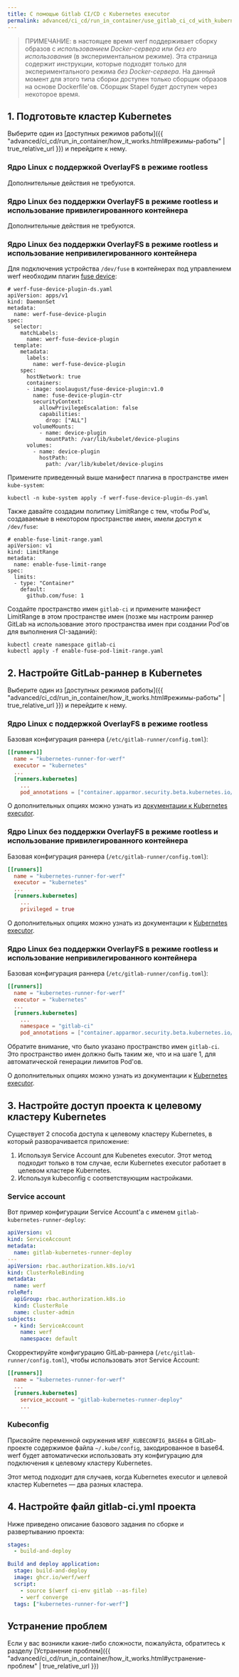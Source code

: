 ```yaml
---
title: С помощью Gitlab CI/CD с Kubernetes executor
permalink: advanced/ci_cd/run_in_container/use_gitlab_ci_cd_with_kubernetes_executor.html
---
```


> ПРИМЕЧАНИЕ: в настоящее время werf поддерживает сборку образов с _использованием Docker-сервера_ или _без его использования_ (в экспериментальном режиме). Эта страница содержит инструкции, которые подходят только для экспериментального режима _без Docker-сервера_. На данный момент для этого типа сборки доступен только сборщик образов на основе Dockerfile'ов. Сборщик Stapel будет доступен через некоторое время.

## 1. Подготовьте кластер Kubernetes

Выберите один из [доступных режимов работы]({{ "advanced/ci_cd/run_in_container/how_it_works.html#режимы-работы" | true_relative_url }}) и перейдите к нему.

### Ядро Linux с поддержкой OverlayFS в режиме rootless

Дополнительные действия не требуются.

### Ядро Linux без поддержки OverlayFS в режиме rootless и использование привилегированного контейнера

Дополнительные действия не требуются.

### Ядро Linux без поддержки OverlayFS в режиме rootless и использование непривилегированного контейнера

Для подключения устройства `/dev/fuse` в контейнерах под управлением werf необходим плагин [fuse device](https://github.com/kuberenetes-learning-group/fuse-device-plugin):

```
# werf-fuse-device-plugin-ds.yaml
apiVersion: apps/v1
kind: DaemonSet
metadata:
  name: werf-fuse-device-plugin
spec:
  selector:
    matchLabels:
      name: werf-fuse-device-plugin
  template:
    metadata:
      labels:
        name: werf-fuse-device-plugin
    spec:
      hostNetwork: true
      containers:
      - image: soolaugust/fuse-device-plugin:v1.0
        name: fuse-device-plugin-ctr
        securityContext:
          allowPrivilegeEscalation: false
          capabilities:
            drop: ["ALL"]
        volumeMounts:
          - name: device-plugin
            mountPath: /var/lib/kubelet/device-plugins
      volumes:
        - name: device-plugin
          hostPath:
            path: /var/lib/kubelet/device-plugins
```

Примените приведенный выше манифест плагина в пространстве имен `kube-system`:

```
kubectl -n kube-system apply -f werf-fuse-device-plugin-ds.yaml
```

Также давайте создадим политику LimitRange с тем, чтобы Pod'ы, создаваемые в некотором пространстве имен, имели доступ к `/dev/fuse`:

```
# enable-fuse-limit-range.yaml
apiVersion: v1
kind: LimitRange
metadata:
  name: enable-fuse-limit-range
spec:
  limits:
  - type: "Container"
    default:
      github.com/fuse: 1
```

Создайте пространство имен `gitlab-ci` и примените манифест LimitRange в этом пространстве имен (позже мы настроим раннер GitLab на использование этого пространства имен при создании Pod'ов для выполнения CI-заданий):

```
kubectl create namespace gitlab-ci
kubectl apply -f enable-fuse-pod-limit-range.yaml
```

## 2. Настройте GitLab-раннер в Kubernetes

Выберите один из [доступных режимов работы]({{ "advanced/ci_cd/run_in_container/how_it_works.html#режимы-работы" | true_relative_url }}) и перейдите к нему.

### Ядро Linux с поддержкой OverlayFS в режиме rootless

Базовая конфигурация раннера (`/etc/gitlab-runner/config.toml`):

```toml
[[runners]]
  name = "kubernetes-runner-for-werf"
  executor = "kubernetes"
  ...
  [runners.kubernetes]
    ...
    pod_annotations = ["container.apparmor.security.beta.kubernetes.io/werf-converge=unconfined"]
```

О дополнительных опциях можно узнать из [документации к Kubernetes executor](https://docs.gitlab.com/runner/executors/kubernetes.html).

### Ядро Linux без поддержки OverlayFS в режиме rootless и использование привилегированного контейнера

Базовая конфигурация раннера (`/etc/gitlab-runner/config.toml`):

```toml
[[runners]]
  name = "kubernetes-runner-for-werf"
  executor = "kubernetes"
  ...
  [runners.kubernetes]
    ...
    privileged = true
```

О дополнительных опциях можно узнать из документации к [Kubernetes executor](https://docs.gitlab.com/runner/executors/kubernetes.html).

### Ядро Linux без поддержки OverlayFS в режиме rootless и использование непривилегированного контейнера

Базовая конфигурация раннера (`/etc/gitlab-runner/config.toml`):

```toml
[[runners]]
  name = "kubernetes-runner-for-werf"
  executor = "kubernetes"
  ...
  [runners.kubernetes]
    ...
    namespace = "gitlab-ci"
    pod_annotations = ["container.apparmor.security.beta.kubernetes.io/werf-converge=unconfined"]
```

Обратите внимание, что было указано пространство имен `gitlab-ci`. Это пространство имен должно быть таким же, что и на шаге 1, для автоматической генерации лимитов Pod'ов.

О дополнительных опциях можно узнать из документации к [Kubernetes executor](https://docs.gitlab.com/runner/executors/kubernetes.html).

## 3. Настройте доступ проекта к целевому кластеру Kubernetes

Существует 2 способа доступа к целевому кластеру Kubernetes, в который разворачивается приложение:

1. Используя Service Account для Kubenetes executor. Этот метод подходит только в том случае, если Kubernetes executor работает в целевом кластере Kubernetes.
2. Используя kubeconfig с соответствующим настройками.

### Service account

Вот пример конфигурации Service Account'а с именем `gitlab-kubernetes-runner-deploy`:

```yaml
apiVersion: v1
kind: ServiceAccount
metadata:
  name: gitlab-kubernetes-runner-deploy
---
apiVersion: rbac.authorization.k8s.io/v1
kind: ClusterRoleBinding
metadata:
  name: werf
roleRef:
  apiGroup: rbac.authorization.k8s.io
  kind: ClusterRole
  name: cluster-admin
subjects:
  - kind: ServiceAccount
    name: werf
    namespace: default
```

Скорректируйте конфигурацию GitLab-раннера (`/etc/gitlab-runner/config.toml`), чтобы использовать этот Service Account:

```toml
[[runners]]
  name = "kubernetes-runner-for-werf"
  ...
  [runners.kubernetes]
    service_account = "gitlab-kubernetes-runner-deploy"
    ...
```

### Kubeconfig

Присвойте переменной окружения `WERF_KUBECONFIG_BASE64` в GitLab-проекте содержимое файла `~/.kube/config`, закодированное в base64. werf будет автоматически использовать эту конфигурацию для подключения к целевому кластеру Kubernetes.

Этот метод подходит для случаев, когда Kubernetes executor и целевой кластер Kubernetes — два разных кластера.

## 4. Настройте файл gitlab-ci.yml проекта

Ниже приведено описание базового задания по сборке и развертыванию проекта:

```yaml
stages:
  - build-and-deploy

Build and deploy application:
  stage: build-and-deploy
  image: ghcr.io/werf/werf
  script:
    - source $(werf ci-env gitlab --as-file)
    - werf converge
  tags: ["kubernetes-runner-for-werf"]
```

## Устранение проблем

Если у вас возникли какие-либо сложности, пожалуйста, обратитесь к разделу [Устранение проблем]({{ "advanced/ci_cd/run_in_container/how_it_works.html#устранение-проблем" | true_relative_url }})
